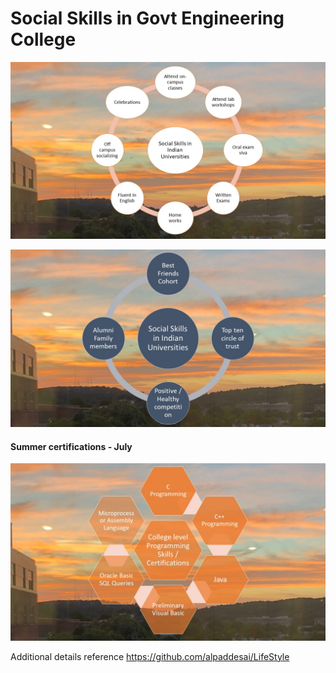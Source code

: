 # Social Skills in Govt Engineering College

![image](SocialSkillsIndianUniversities.jpg)

![image](SocialSkillsInIndianUniversitiesI.jpg)

#### Summer certifications - July
![image](CollegelevelProgrammingSkillsCertifications.jpg)

Additional details reference https://github.com/alpaddesai/LifeStyle
